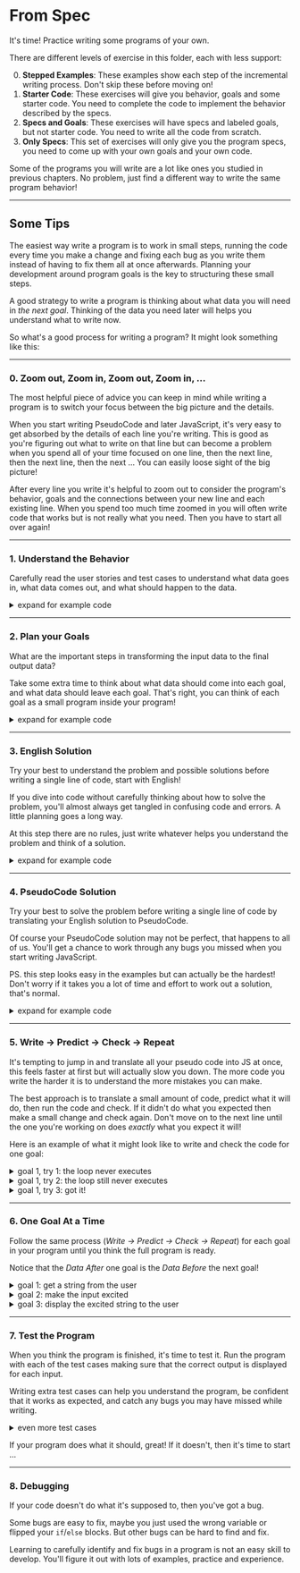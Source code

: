 # From Spec

It's time! Practice writing some programs of your own.

There are different levels of exercise in this folder, each with less support:

0. **Stepped Examples**: These examples show each step of the incremental
   writing process. Don't skip these before moving on!
1. **Starter Code**: These exercises will give you behavior, goals and some
   starter code. You need to complete the code to implement the behavior
   described by the specs.
2. **Specs and Goals**: These exercises will have specs and labeled goals, but
   not starter code. You need to write all the code from scratch.
3. **Only Specs**: This set of exercises will only give you the program specs,
   you need to come up with your own goals and your own code.

Some of the programs you will write are a lot like ones you studied in previous
chapters. No problem, just find a different way to write the same program
behavior!

---

## Some Tips

The easiest way write a program is to work in small steps, running the code
every time you make a change and fixing each bug as you write them instead of
having to fix them all at once afterwards. Planning your development around
program goals is the key to structuring these small steps.

A good strategy to write a program is thinking about what data you will need in
_the next goal_. Thinking of the data you need later will helps you understand
what to write now.

So what's a good process for writing a program? It might look something like
this:

---

### 0. Zoom out, Zoom in, Zoom out, Zoom in, ...

The most helpful piece of advice you can keep in mind while writing a program is
to switch your focus between the big picture and the details.

When you start writing PseudoCode and later JavaScript, it's very easy to get
absorbed by the details of each line you're writing. This is good as you're
figuring out what to write on that line but can become a problem when you spend
all of your time focused on one line, then the next line, then the next line,
then the next ... You can easily loose sight of the big picture!

After every line you write it's helpful to zoom out to consider the program's
behavior, goals and the connections between your new line and each existing
line. When you spend too much time zoomed in you will often write code that
works but is not really what you need. Then you have to start all over again!

---

### 1. Understand the Behavior

Carefully read the user stories and test cases to understand what data goes in,
what data comes out, and what should happen to the data.

<details>
<summary>expand for example code</summary>
<br />

```js
'use strict';

/* Add Excitement

  a user can input any text and it will become excited.
    - given the user cancels: they are prompted again
    - given the input is a string: it will have an "!" added to the end

  test cases:
    ''      -> '!'
    '!'     -> '!!'
    'JS'    -> 'JS!'
    'hello' -> 'hello!'
*/
```

</details>

---

### 2. Plan your Goals

What are the important steps in transforming the input data to the final output
data?

Take some extra time to think about what data should come into each goal, and
what data should leave each goal. That's right, you can think of each goal as a
small program inside your program!

<details>
<summary>expand for example code</summary>
<br />

```js
'use strict';

/* Add Excitement

  a user can input any text and it will become excited.
    - given the user cancels: they are prompted again
    - given the input is a string: it will have an "!" added to the end

  test cases:
    ''      -> '!'
    '!'     -> '!!'
    'JS'    -> 'JS!'
    'hello' -> 'hello!'
*/

/* --- get a string from the user --- */
//  Data In:      a string or null
//  Data After:   the first string the user inputs

/* --- make the string excited --- */
//  Data Before:  the user's string
//  Data After:   the same text with an exclamation mark

/* --- display the string to the user --- */
//  Data Out:  an excited string
```

</details>

---

### 3. English Solution

Try your best to understand the problem and possible solutions before writing a
single line of code, start with English!

If you dive into code without carefully thinking about how to solve the problem,
you'll almost always get tangled in confusing code and errors. A little planning
goes a long way.

At this step there are no rules, just write whatever helps you understand the
problem and think of a solution.

<details>
<summary>expand for example code</summary>
<br />

```js
'use strict';

/* Add Excitement

  a user can input any text and it will become excited.
    - given the user cancels: they are prompted again
    - given the input is a string: it will have an "!" added to the end

  test cases:
    ''      -> '!'
    '!'     -> '!!'
    'JS'    -> 'JS!'
    'hello' -> 'hello!'
*/

/* --- get a string from the user --- */
//  Data In:      a string or null
//  Data After:   the first string the user inputs

/* get some text from the user
  it can be anything as long as it's a string
  should use `prompt` -> string or null
  and a while loop I think?
*/

/* --- make the string excited --- */
//  Data Before:  the user's string
//  Data After:   the same text with an exclamation mark

/*
  create a new variable to store the final message
  add an exclamation point to the end of their input
*/

/* --- display the string to the user --- */
//  Data Out:  an excited string

/*
  display the new string with an exclamation point
*/
```

</details>

---

### 4. PseudoCode Solution

Try your best to solve the problem before writing a single line of code by
translating your English solution to PseudoCode.

Of course your PseudoCode solution may not be perfect, that happens to all of
us. You'll get a chance to work through any bugs you missed when you start
writing JavaScript.

PS. this step looks easy in the examples but can actually be the hardest! Don't
worry if it takes you a lot of time and effort to work out a solution, that's
normal.

<details>
<summary>expand for example code</summary>
<br />

```js
'use strict';

/* Add Excitement

  a user can input any text and it will become excited.
    - given the user cancels: they are prompted again
    - given the input is a string: it will have an "!" added to the end

  test cases:
    ''      -> '!'
    '!'     -> '!!'
    'JS'    -> 'JS!'
    'hello' -> 'hello!'
*/

/* --- get a string from the user --- */
//  Data In:      a string or null
//  Data After:   the first string the user submits

/* get some text from the user
  it can be anything as long as it's a string
  should use `prompt` -> string or null
  and a while loop I think?
*/
// input <- ''
// WHILE: input === null
//   input <- prompt('enter something')
// :END WHILE

/* --- make the string excited --- */
//  Data Before:  the user's string
//  Data After:   the same text with an exclamation mark

/*
  create a new variable to store the final message
  add an exclamation point to the end of their input
*/
// output <- input + '!'

/* --- display the string to the user --- */
//  Data Out:  an excited string

/*
  display the new string with an exclamation point
*/
// alert(output)
```

</details>

---

### 5. Write -> Predict -> Check -> Repeat

It's tempting to jump in and translate all your pseudo code into JS at once,
this feels faster at first but will actually slow you down. The more code you
write the harder it is to understand the more mistakes you can make.

The best approach is to translate a small amount of code, predict what it will
do, then run the code and check. If it didn't do what you expected then make a
small change and check again. Don't move on to the next line until the one
you're working on does _exactly_ what you expect it will!

Here is an example of what it might look like to write and check the code for
one goal:

<details>
<summary>goal 1, try 1: the loop never executes</summary>
<br />

```js
'use strict';

/* Add Excitement

  a user can input any text and it will become excited.
    - given the user cancels: they are prompted again
    - given the input is a string: it will have an "!" added to the end

  test cases:
    ''      -> '!'
    '!'     -> '!!'
    'JS'    -> 'JS!'
    'hello' -> 'hello!'
*/

/* --- get a string from the user --- */
//  Data In:      a string or null
//  Data After:   the first string the user submits

// the initial value is not null, so the loop never executes
let input = '';
while (input === null) {
  input = prompt('enter something');
  console.log(input);
}
console.log(input);

/* --- make the string excited --- */
//  Data Before:  the user's string
//  Data After:   the same text with an exclamation mark

// output <- input + '!'

/* --- display the string to the user --- */
//  Data Out:  an excited string

// alert(output)
```

</details>

<details>
<summary>goal 1, try 2: the loop still never executes</summary>
<br />

```js
'use strict';

/* Add Excitement

  a user can input any text and it will become excited.
    - given the user cancels: they are prompted again
    - given the input is a string: it will have an "!" added to the end

  test cases:
    ''      -> '!'
    '!'     -> '!!'
    'JS'    -> 'JS!'
    'hello' -> 'hello!'
*/

/* --- get a string from the user --- */
//  Data In:      a string or null
//  Data After:   the first string the user submits

let input = null;
// oops,  used an assignment operator instead of a comparison
while ((input = null)) {
  input = prompt('enter something');
  console.log(input);
}
console.log(input);

/* --- make the string excited --- */
//  Data Before:  the user's string
//  Data After:   the same text with an exclamation mark

// output <- input + '!'

/* --- display the string to the user --- */
//  Data Out:  an excited string

// alert(output)
```

</details>

<details>
<summary>goal 1, try 3: got it!</summary>
<br />

```js
'use strict';

/* Add Excitement

  a user can input any text and it will become excited.
    - given the user cancels: they are prompted again
    - given the input is a string: it will have an "!" added to the end

  test cases:
    ''      -> '!'
    '!'     -> '!!'
    'JS'    -> 'JS!'
    'hello' -> 'hello!'
*/

/* --- get a string from the user --- */
//  Data In:      a string or null
//  Data After:   the first string the user submits

let input = null;
while (input === null) {
  input = prompt('enter something');
  console.log(input);
}
console.log(input);

/* --- make the string excited --- */
//  Data Before:  the user's string
//  Data After:   the same text with an exclamation mark

// output <- input + '!'

/* --- display the string to the user --- */
//  Data Out:  an excited string

// alert(output)
```

</details>

---

### 6. One Goal At a Time

Follow the same process (_Write -> Predict -> Check -> Repeat_) for each goal in
your program until you think the full program is ready.

Notice that the _Data After_ one goal is the _Data Before_ the next goal!

<details>
<summary>goal 1: get a string from the user</summary>
<br />

```js
'use strict';

/* Add Excitement

  a user can input any text and it will become excited.
    - given the user cancels: they are prompted again
    - given the input is a string: it will have an "!" added to the end

  test cases:
    ''      -> '!'
    '!'     -> '!!'
    'JS'    -> 'JS!'
    'hello' -> 'hello!'
*/

/* --- get a string from the user --- */
//  Data In:      a string or null
//  Data After:   the first string the user submits

let input = null;
while (input === null) {
  input = prompt('enter something');
  console.log(input);
}
console.log(input);

/* --- make the string excited --- */
//  Data Before:  the user's string
//  Data After:   the same text with an exclamation mark

// output <- input + '!'

/* --- display the string to the user --- */
//  Data Out:  an excited string

// alert(output)
```

</details>

<details>
<summary>goal 2: make the input excited</summary>
<br />

```js
'use strict';

/* Add Excitement

  a user can input any text and it will become excited.
    - given the user cancels: they are prompted again
    - given the input is a string: it will have an "!" added to the end

  test cases:
    ''      -> '!'
    '!'     -> '!!'
    'JS'    -> 'JS!'
    'hello' -> 'hello!'
*/

/* --- get a string from the user --- */
//  Data In:      a string or null
//  Data After:   the first string the user submits

let input = null;
while (input === null) {
  input = prompt('enter something');
  console.log(input);
}
console.log(input);

/* --- make the string excited --- */
//  Data Before:  the user's string
//  Data After:   the same string with an exclamation mark

let output = input + '!';
console.log(output);

/* --- display the string to the user --- */
//  Data Out:  an excited string

// alert(output)
```

</details>

<details>
<summary>goal 3: display the excited string to the user</summary>
<br />

```js
'use strict';

/* Add Excitement

  a user can input any text and it will become excited.
    - given the user cancels: they are prompted again
    - given the input is a string: it will have an "!" added to the end

  test cases:
    ''      -> '!'
    '!'     -> '!!'
    'JS'    -> 'JS!'
    'hello' -> 'hello!'
*/

/* --- get a string from the user --- */
//  Data In:      a string or null
//  Data After:   the first string the user submits

let input = null;
while (input === null) {
  input = prompt('enter something');
  console.log(input);
}
console.log(input);

/* --- make the string excited --- */
//  Data Before:  the user's string
//  Data After:   the same string with an exclamation mark

let output = input + '!';
console.log(output);

/* --- display the string to the user --- */
//  Data Out:  an excited string

// alert(output)
```

</details>

---

### 7. Test the Program

When you think the program is finished, it's time to test it. Run the program
with each of the test cases making sure that the correct output is displayed for
each input.

Writing extra test cases can help you understand the program, be confident that
it works as expected, and catch any bugs you may have missed while writing.

<details>
<summary>even more test cases</summary>
<br />

```js
'use strict';

/* Add Excitement

  a user can input any text and it will become excited.
    - given the user cancels: they are prompted again
    - given the input is a string: it will have an "!" added to the end

  test cases:
    ''      -> '!'
    '!'     -> '!!'
    'JS'    -> 'JS!'
    'hello' -> 'hello!'
    '123'   -> '123!'
    '..!!..'  -> '..!!..!'
    'HYF'   -> 'HYF!'
    'HYF!!' -> 'HYF!!!'
*/

/* --- get a string from the user --- */
//  Data In:      a string or null
//  Data After:   the first string the user submits

let input = null;
while (input === null) {
  input = prompt('enter something');
  console.log(input);
}
console.log(input);

/* --- make the string excited --- */
//  Data Before:  the user's string
//  Data After:   the same string with an exclamation mark

let output = input + '!';
console.log(output);

/* --- display the string to the user --- */
//  Data Out:  an excited string

alert(output);
```

</details>

If your program does what it should, great! If it doesn't, then it's time to
start ...

---

### 8. Debugging

If your code doesn't do what it's supposed to, then you've got a bug.

Some bugs are easy to fix, maybe you just used the wrong variable or flipped
your `if`/`else` blocks. But other bugs can be hard to find and fix.

Learning to carefully identify and fix bugs in a program is not an easy skill to
develop. You'll figure it out with lots of examples, practice and experience.
